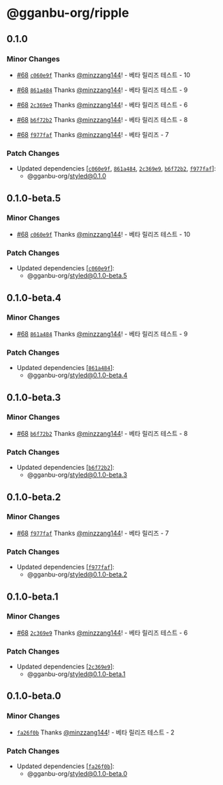 # @gganbu-org/ripple

## 0.1.0

### Minor Changes

- [#68](https://github.com/gganbu-org/gganbu-ui/pull/68) [`c060e9f`](https://github.com/gganbu-org/gganbu-ui/commit/c060e9f24a8d054d3ae8f519dc665d51faf5c718) Thanks [@minzzang144](https://github.com/minzzang144)! - 베타 릴리즈 테스트 - 10

- [#68](https://github.com/gganbu-org/gganbu-ui/pull/68) [`861a484`](https://github.com/gganbu-org/gganbu-ui/commit/861a484de3d2ddc99afb8fad5df0aca0e8ea150e) Thanks [@minzzang144](https://github.com/minzzang144)! - 베타 릴리즈 테스트 - 9

- [#68](https://github.com/gganbu-org/gganbu-ui/pull/68) [`2c369e9`](https://github.com/gganbu-org/gganbu-ui/commit/2c369e90946f4d147ede055df473f0c6f3267e77) Thanks [@minzzang144](https://github.com/minzzang144)! - 베타 릴리즈 테스트 - 6

- [#68](https://github.com/gganbu-org/gganbu-ui/pull/68) [`b6f72b2`](https://github.com/gganbu-org/gganbu-ui/commit/b6f72b25e7ad5823be5485c69c549bc18bfcc1d2) Thanks [@minzzang144](https://github.com/minzzang144)! - 베타 릴리즈 테스트 - 8

- [#68](https://github.com/gganbu-org/gganbu-ui/pull/68) [`f977faf`](https://github.com/gganbu-org/gganbu-ui/commit/f977faf20374106f1b3d59a25b19981ce9021e45) Thanks [@minzzang144](https://github.com/minzzang144)! - 베타 릴리즈 - 7

### Patch Changes

- Updated dependencies [[`c060e9f`](https://github.com/gganbu-org/gganbu-ui/commit/c060e9f24a8d054d3ae8f519dc665d51faf5c718), [`861a484`](https://github.com/gganbu-org/gganbu-ui/commit/861a484de3d2ddc99afb8fad5df0aca0e8ea150e), [`2c369e9`](https://github.com/gganbu-org/gganbu-ui/commit/2c369e90946f4d147ede055df473f0c6f3267e77), [`b6f72b2`](https://github.com/gganbu-org/gganbu-ui/commit/b6f72b25e7ad5823be5485c69c549bc18bfcc1d2), [`f977faf`](https://github.com/gganbu-org/gganbu-ui/commit/f977faf20374106f1b3d59a25b19981ce9021e45)]:
  - @gganbu-org/styled@0.1.0

## 0.1.0-beta.5

### Minor Changes

- [#68](https://github.com/gganbu-org/gganbu-ui/pull/68) [`c060e9f`](https://github.com/gganbu-org/gganbu-ui/commit/c060e9f24a8d054d3ae8f519dc665d51faf5c718) Thanks [@minzzang144](https://github.com/minzzang144)! - 베타 릴리즈 테스트 - 10

### Patch Changes

- Updated dependencies [[`c060e9f`](https://github.com/gganbu-org/gganbu-ui/commit/c060e9f24a8d054d3ae8f519dc665d51faf5c718)]:
  - @gganbu-org/styled@0.1.0-beta.5

## 0.1.0-beta.4

### Minor Changes

- [#68](https://github.com/gganbu-org/gganbu-ui/pull/68) [`861a484`](https://github.com/gganbu-org/gganbu-ui/commit/861a484de3d2ddc99afb8fad5df0aca0e8ea150e) Thanks [@minzzang144](https://github.com/minzzang144)! - 베타 릴리즈 테스트 - 9

### Patch Changes

- Updated dependencies [[`861a484`](https://github.com/gganbu-org/gganbu-ui/commit/861a484de3d2ddc99afb8fad5df0aca0e8ea150e)]:
  - @gganbu-org/styled@0.1.0-beta.4

## 0.1.0-beta.3

### Minor Changes

- [#68](https://github.com/gganbu-org/gganbu-ui/pull/68) [`b6f72b2`](https://github.com/gganbu-org/gganbu-ui/commit/b6f72b25e7ad5823be5485c69c549bc18bfcc1d2) Thanks [@minzzang144](https://github.com/minzzang144)! - 베타 릴리즈 테스트 - 8

### Patch Changes

- Updated dependencies [[`b6f72b2`](https://github.com/gganbu-org/gganbu-ui/commit/b6f72b25e7ad5823be5485c69c549bc18bfcc1d2)]:
  - @gganbu-org/styled@0.1.0-beta.3

## 0.1.0-beta.2

### Minor Changes

- [#68](https://github.com/gganbu-org/gganbu-ui/pull/68) [`f977faf`](https://github.com/gganbu-org/gganbu-ui/commit/f977faf20374106f1b3d59a25b19981ce9021e45) Thanks [@minzzang144](https://github.com/minzzang144)! - 베타 릴리즈 - 7

### Patch Changes

- Updated dependencies [[`f977faf`](https://github.com/gganbu-org/gganbu-ui/commit/f977faf20374106f1b3d59a25b19981ce9021e45)]:
  - @gganbu-org/styled@0.1.0-beta.2

## 0.1.0-beta.1

### Minor Changes

- [#68](https://github.com/gganbu-org/gganbu-ui/pull/68) [`2c369e9`](https://github.com/gganbu-org/gganbu-ui/commit/2c369e90946f4d147ede055df473f0c6f3267e77) Thanks [@minzzang144](https://github.com/minzzang144)! - 베타 릴리즈 테스트 - 6

### Patch Changes

- Updated dependencies [[`2c369e9`](https://github.com/gganbu-org/gganbu-ui/commit/2c369e90946f4d147ede055df473f0c6f3267e77)]:
  - @gganbu-org/styled@0.1.0-beta.1

## 0.1.0-beta.0

### Minor Changes

- [`fa26f0b`](https://github.com/gganbu-org/gganbu-ui/commit/fa26f0be5ff67593f42703ea214913f3fecc9b07) Thanks [@minzzang144](https://github.com/minzzang144)! - 베타 릴리즈 테스트 - 2

### Patch Changes

- Updated dependencies [[`fa26f0b`](https://github.com/gganbu-org/gganbu-ui/commit/fa26f0be5ff67593f42703ea214913f3fecc9b07)]:
  - @gganbu-org/styled@0.1.0-beta.0
